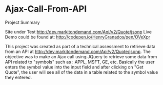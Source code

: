 # Ajax-Call-From-API

Project Summary

Site under Test http://dev.markitondemand.com/Api/v2/Quote/jsonp
Live Demo could be found at: http://codepen.io/HenryGranados/pen/OVeXpr

This project was created as part of a technical assessment to retrieve data from an API at http://dev.markitondemand.com/Api/v2/Quote/jsonp. The objective was to make an Ajax call using JQuery to retrieve some data from API related to "symbols" such as : APPL, MSFT, GE, etc. Basically the user enters the symbol value into the input field and after clicking on "Get Quote", the user will see all of the data in a table related to the symbol value they entered. 